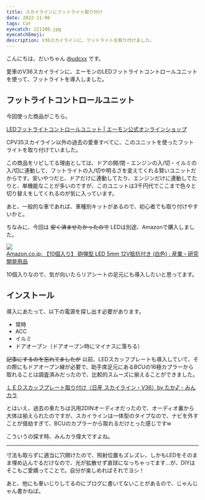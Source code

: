 ```yaml
---
title: スカイラインにフットライト取り付け
date: 2022-11-06
tags: Car
eyecatch: 221106.jpg
eyecatchEmoji:
description: V36スカイラインに、フットライトを取り付けました。
---
```


こんにちは、だいちゃん [@udcxx](https://twitter.com/udc_xx) です。

愛車のV36スカイラインに、エーモンのLEDフットライトコントロールユニットを使って、フットライトを導入しました。

## フットライトコントロールユニット

今回使った商品がこちら。

[LEDフットライトコントロールユニット | エーモン公式オンラインショップ](https://www.amon-shop.com/c/category/footlight/unit-led/wi93)

CPV35スカイライン以外の過去の愛車すべてに、このユニットを使ったフットライトを取り付けていました。

この商品をリピしてる理由としては、ドアの開/閉・エンジンの入/切・イルミの入/切に連動して、フットライトの入/切や明るさを変えてくれる賢いユニットだからです。安いやつだと、ドアだけに連動してたり、エンジンだけに連動してたりと、単機能なことが多いのですが、このユニットは3千円代でここまで色々と切り替えをしてくれるのが気に入っています。

あと、一般的な車であれば、車種別キットがあるので、初心者でも取り付けやすいかと。

ちなみに、今回は ~~安く済ませたかったので~~ LEDは別途、Amazonで購入しました。

[![](https://ir-jp.amazon-adsystem.com/e/ir?t=tairiku02280e-22&language=ja_JP&l=li1&o=9&a=B06XT43ZNP)](https://www.amazon.co.jp/gp/product/B06XT43ZNP/ref=ppx_yo_dt_b_search_asin_title?ie=UTF8&psc=1)  
[Amazon.co.jp: 【10個入り】 砲弾型 LED 5mm 12V抵抗付き (白色) : 産業・研究開発用品](https://www.amazon.co.jp/gp/product/B06XT43ZNP/ref=ppx_yo_dt_b_search_asin_title?ie=UTF8&psc=1)

10個入りなので、気が向いたらリアシートの足元にも導入したいと思ってます。


## インストール

導入にあたって、以下の電源を探し出す必要があります。

* 常時
* ACC
* イルミ
* ドアオープン（ドアオープン時にマイナスに落ちる）

~~記事にするのを忘れてましたが~~ 以前、LEDスカッフプレートも導入していて、その際にもドアオープン線が必要で、助手席足元にあるBCUの16極カプラーから取れることは調査済みだったので、比較的スムーズに揃えることができました。

[ＬＥＤスカッフプレート取り付け（日産 スカイライン・V36）by たか♪ - みんカラ](https://minkara.carview.co.jp/userid/237521/car/1030616/2246607/note.aspx)

とはいえ、過去の車たちは汎用2DINオーディオだったので、オーディオ裏から大体は揃えられたのですが、スカイラインは一体型のタイプなので、ナビを外すことが億劫すぎて、BCUのカプラーから取れるだけとった感じですw

こういうの探す時、みんカラ偉大ですよね。


---

寸法も取らずに適当に穴開けたので、照射位置もズレズレ、しかもLEDをそのまま埋め込んでるだけなので、光が拡散せず直球になっちゃってます...が、DIYはそこもご愛嬌ってことで。自分が楽しめればそれでヨシ！

あと、他にも車いじりしてるのにブログに書いてないことがあるので、じゃんじゃん書かねば。
